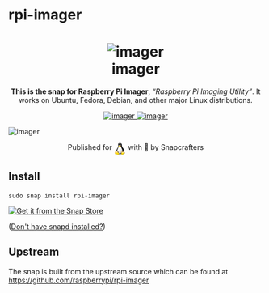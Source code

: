 # rpi-imager

<h1 align="center">
  <img src="https://dashboard.snapcraft.io/site_media/appmedia/2020/03/imager.png" alt="imager">
  <br />
  imager
</h1>

<p align="center"><b>This is the snap for Raspberry Pi Imager</b>, <i>“Raspberry Pi Imaging Utility”</i>. It works on Ubuntu, Fedora, Debian, and other major Linux distributions.</p>

<p align="center">
<a href="https://snapcraft.io/rpi-imager">
  <img alt="imager" src="https://snapcraft.io/rpi-imager/badge.svg" />
  </a>
<a href="https://snapcraft.io/rpi-imager">
  <img alt="imager" src="https://snapcraft.io/rpi-imager/trending.svg?name=0" />
  </a>

![imager](https://dashboard.snapcraft.io/site_media/appmedia/2020/03/pi1.png "imager")

<p align="center">Published for <img src="https://raw.githubusercontent.com/anythingcodes/slack-emoji-for-techies/gh-pages/emoji/tux.png" align="top" width="24" /> with 💝 by Snapcrafters</p>

## Install

    sudo snap install rpi-imager

[![Get it from the Snap Store](https://snapcraft.io/static/images/badges/en/snap-store-white.svg)](https://snapcraft.io/rpi-imager)

([Don't have snapd installed?](https://snapcraft.io/docs/core/install))

## Upstream

The snap is built from the upstream source which can be found at https://github.com/raspberrypi/rpi-imager
